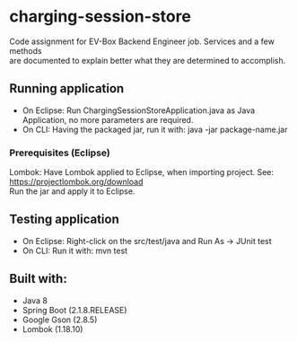 # charging-session-store # 

Code assignment for EV-Box Backend Engineer job. Services and a few methods   
are documented to explain better what they are determined to accomplish.  
  


## Running application ## 

- On Eclipse: Run ChargingSessionStoreApplication.java as Java Application, no more parameters are required.
- On CLI: Having the packaged jar, run it with: java -jar package-name.jar  



### Prerequisites (Eclipse) ### 

Lombok:
Have Lombok applied to Eclipse, when importing project. See: https://projectlombok.org/download  
Run the jar and apply it to Eclipse.  



 ## Testing application ##  
 
 - On Eclipse: Right-click on the src/test/java and Run As -> JUnit test  
 - On CLI: Run it with: mvn test  
 
 
 
 ## Built with: ## 

- Java 8
- Spring Boot (2.1.8.RELEASE)
- Google Gson (2.8.5)
- Lombok (1.18.10)